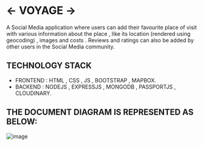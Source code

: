 # <- VOYAGE ->
A Social Media application where users can add their favourite place of visit with various information about the place , like its location (rendered using geocoding) , images and costs . Reviews and ratings can also be added by other users in the Social Media community.

## TECHNOLOGY STACK 
* FRONTEND : HTML , CSS , JS , BOOTSTRAP , MAPBOX.
* BACKEND  : NODEJS , EXPRESSJS , MONGODB , PASSPORTJS , CLOUDINARY.

## THE DOCUMENT DIAGRAM IS REPRESENTED AS BELOW:

![image](https://user-images.githubusercontent.com/65534202/192114477-9bc10704-4359-48e4-a083-b4c0187ea7d3.png)
